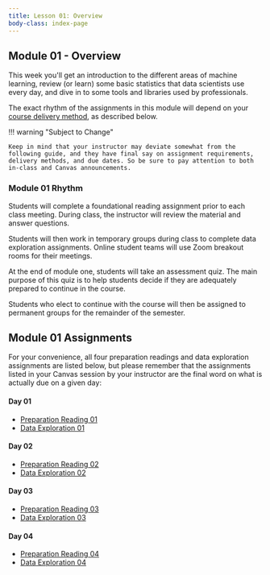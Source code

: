 ```yaml
---
title: Lesson 01: Overview
body-class: index-page
---
```


## Module 01 - Overview

This week you'll get an introduction to the different areas of machine learning, review (or learn) some basic statistics that data scientists use every day, and dive in to some tools and libraries used by professionals.

The exact rhythm of the assignments in this module will depend on your [course delivery method](https://www.byui.edu/registration/when-do-i-register/fall-registration-guide), as described below.

!!! warning "Subject to Change"
	
	Keep in mind that your instructor may deviate somewhat from the following guide, and they have final say on assignment requirements, delivery methods, and due dates. So be sure to pay attention to both in-class and Canvas announcements.

### Module 01 Rhythm

Students will complete a foundational reading assignment prior to each class meeting. During class, the instructor will review the material and answer questions. 

Students will then work in temporary groups during class to complete data exploration assignments. Online student teams will use Zoom breakout rooms for their meetings.

At the end of module one, students will take an assessment quiz. The main purpose of this quiz is to help students decide if they are adequately prepared to continue in the course.

Students who elect to continue with the course will then be assigned to permanent groups for the remainder of the semester.


## Module 01 Assignments

For your convenience, all four preparation readings and data exploration assignments are listed below, but please remember that the assignments listed in your Canvas session by your instructor are the final word on what is actually due on a given day:

#### Day 01
* [Preparation Reading 01](./preparation-01.html)
* [Data Exploration 01](./exploration-01.html)

#### Day 02
* [Preparation Reading 02](./preparation-02.html)
* [Data Exploration 02](./exploration-02.html)

#### Day 03
* [Preparation Reading 03](./preparation-03.html)
* [Data Exploration 03](./exploration-03.html)

#### Day 04
* [Preparation Reading 04](./preparation-04.html)
* [Data Exploration 04](./exploration-04.html)



